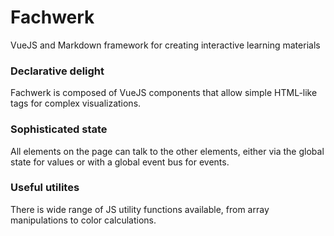 # Fachwerk

<p class="lead">VueJS and Markdown framework for creating interactive learning materials</p>

### Declarative delight

Fachwerk is composed of VueJS components that allow simple HTML-like tags for complex visualizations.

### Sophisticated state

All elements on the page can talk to the other elements, either via the global state for values or with a global event bus for events.

### Useful utilites

There is wide range of JS utility functions available, from array manipulations to color calculations.
